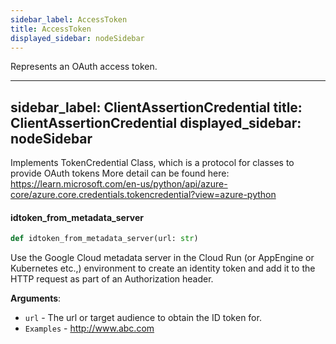 ```yaml
---
sidebar_label: AccessToken
title: AccessToken
displayed_sidebar: nodeSidebar
---
```


Represents an OAuth access token.

---
sidebar_label: ClientAssertionCredential
title: ClientAssertionCredential
displayed_sidebar: nodeSidebar
---

Implements TokenCredential Class, which is a protocol for classes to provide OAuth tokens
More detail can be found here: https://learn.microsoft.com/en-us/python/api/azure-core/azure.core.credentials.tokencredential?view=azure-python

#### idtoken\_from\_metadata\_server

```python
def idtoken_from_metadata_server(url: str)
```

Use the Google Cloud metadata server in the Cloud Run (or AppEngine or Kubernetes etc.,)
environment to create an identity token and add it to the HTTP request as part of an
Authorization header.

**Arguments**:

- `url` - The url or target audience to obtain the ID token for.
- `Examples` - http://www.abc.com

